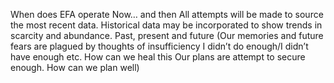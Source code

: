 When does EFA operate  Now… and then  All attempts will be made to source the most recent data.   Historical data may be incorporated to show trends in scarcity and abundance.  Past, present and future (Our memories and future fears are plagued by thoughts of insufficiency I didn’t do enough/I didn’t have enough etc. How can we heal this Our plans are attempt to secure enough. How can we plan well)